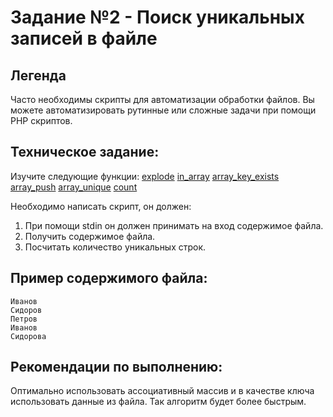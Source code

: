 # Задание №2 - Поиск уникальных записей в файле

## Легенда
Часто необходимы скрипты для автоматизации обработки файлов. Вы можете автоматизировать рутинные или сложные задачи при помощи PHP скриптов.

## Техническое задание:
Изучите следующие функции:
[explode](https://www.php.net/manual/ru/function.explode.php)
[in_array](https://www.php.net/manual/ru/function.in-array.php)
[array_key_exists](https://www.php.net/manual/ru/function.array-key-exists.php)
[array_push](https://www.php.net/manual/ru/function.array-push.php)
[array_unique](https://www.php.net/manual/ru/function.array-unique.php)
[count](https://www.php.net/manual/ru/function.count.php)

Необходимо написать скрипт, он должен:
1. При помощи stdin он должен принимать на вход содержимое файла.
1. Получить содержимое файла.
1. Посчитать количество уникальных строк.

## Пример содержимого файла:
```
Иванов
Сидоров
Петров
Иванов
Сидорова
```

## Рекомендации по выполнению:
Оптимально использовать ассоциативный массив и в качестве ключа использовать данные из файла. Так алгоритм будет более быстрым.
